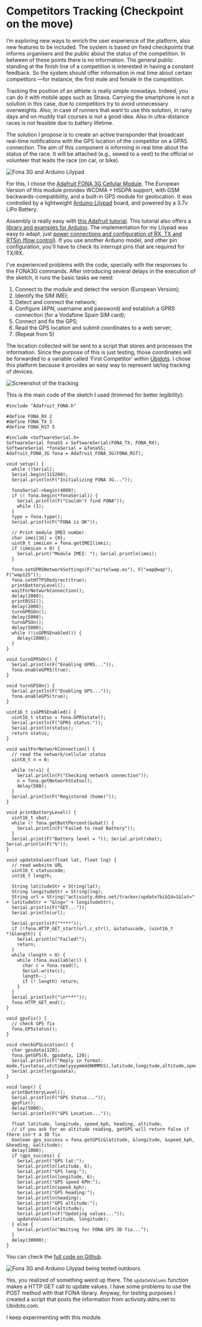# Competitors Tracking (Checkpoint on the move)

I’m exploring new ways to enrich the user experience of the platform, also new features to be included. The system is based on fixed checkpoints that informs organisers and the public about the status of the competition. In between of these points there is no information. The general public standing at the finish line of a competition is interested in having a constant feedback. So the system should offer information in real time about certain competitors —for instance, the first male and female in the competition.

Tracking the position of an athlete is really simple nowadays. Indeed, you can do it with mobile apps such as Strava. Carrying the smartphone is not a solution in this case, due to competitors try to avoid unnecessary overweights. Also, in case of runners that want to use this solution, in rainy days and on muddy trail courses is not a good idea. Also in ultra-distance races is not feasible due to battery lifetime.

The solution I propose is to create an active transponder that broadcast real-time notifications with the GPS location of the competitor on a GPRS connection. The aim of this component is informing in real time about the status of the race. It will be attached (e.g., sewed to a vest) to the official or volunteer that leads the race (on car, or bike).

![Fona 3G and Arduino Lilypad](../images/implementation/fona.jpg)

For this, I chose the [Adafruit FONA 3G Cellular Module](https://learn.adafruit.com/adafruit-fona-3g-cellular-gps-breakout/overview). The European Version of this module provides WCDMA + HSDPA support, with GSM backwards-compatibility, and a built-in GPS module for geolocation. It was controlled by a lightweight [Arduino Lilypad](https://www.arduino.cc/en/Main/ArduinoBoardLilyPad/) board, and powered by a 3.7v LiPo Battery. 
     

Assembly is really easy with [this Adafruit tutorial](https://learn.adafruit.com/adafruit-fona-3g-cellular-gps-breakout/assembly). This tutorial also offers a [library and examples for Arduino](https://github.com/adafruit/Adafruit_FONA). The implementation for my Lilypad was easy to adapt, just [power connections and configuration of RX, TX and RTSin (flow control)](https://learn.adafruit.com/adafruit-fona-3g-cellular-gps-breakout/arduino-wiring). If you use another Arduino model, and other pin configuration, you'll have to check its interrupt pins that are required for TX/RX.     

I've experienced problems with the code, specially with the responses to the FONA3G commands. After introducing several delays in the execution of the sketch, it runs the basic tasks we need:

1. Connect to the module and detect the version (European Version);
2. Identify the SIM IMEI;
3. Detect and connect the network;
4. Configure (APN, username and password) and establish a GPRS connection (for a Vodafone Spain SIM card);
5. Connect and fix the GPS;
6. Read the GPS location and submit coordinates to a web server;
7. (Repeat from 5)

The location collected will be sent to a script that stores and processes the information. Since the purpose of this is just testing, those coordinates will be forwarded to a variable called 'First Competitor' within [Ubidots](https://ubidots.com). I chose this platform because it provides an easy way to represent lat/log tracking of devices.      

![Screenshot of the tracking](../images/implementation/ubidots.png)

This is the main code of the sketch I used (trimmed for better legibility):

```
#include "Adafruit_FONA.h"

#define FONA_RX 2
#define FONA_TX 3
#define FONA_RST 5

#include <SoftwareSerial.h>
SoftwareSerial fonaSS = SoftwareSerial(FONA_TX, FONA_RX);
SoftwareSerial *fonaSerial = &fonaSS;
Adafruit_FONA_3G fona = Adafruit_FONA_3G(FONA_RST);

void setup() {
  while (!Serial);
  Serial.begin(115200);
  Serial.println(F("Initializing FONA 3G..."));

  fonaSerial->begin(4800);
  if (! fona.begin(*fonaSerial)) {
    Serial.println(F("Couldn't find FONA"));
    while (1);
  }
  type = fona.type();
  Serial.println(F("FONA is OK"));

  // Print module IMEI number.
  char imei[16] = {0};
  uint8_t imeiLen = fona.getIMEI(imei);
  if (imeiLen > 0) {
    Serial.print("Module IMEI: "); Serial.println(imei);
  }

  fona.setGPRSNetworkSettings(F("airtelwap.es"), F("wap@wap"), F("wap125"));
  fona.setHTTPSRedirect(true);
  printBatteryLevel();
  waitForNetworkConnection();
  delay(2000);
  printRSSI();
  delay(2000);
  turnGPRSOn();
  delay(5000);
  turnGPSOn();
  delay(5000);
  while (!isGPRSEnabled()) {
    delay(2000);  
  }
}

void turnGPRSOn() {
  Serial.println(F("Enabling GPRS..."));
  fona.enableGPRS(true);
}

void turnGPSOn() {
  Serial.println(F("Enabling GPS..."));
  fona.enableGPS(true);
}

uint16_t isGPRSEnabled() {
  uint16_t status = fona.GPRSstate();
  Serial.println(F("GPRS status:"));
  Serial.println(status);
  return status;
}

void waitForNetworkConnection() {
  // read the network/cellular status
  uint8_t n = 0;
  
  while (n!=1) {
    Serial.println(F("Checking network connection"));
    n = fona.getNetworkStatus();
    delay(500);
  }
  Serial.println(F("Registered (home)"));
}

void printBatteryLevel() {
  uint16_t vbat;
  while (! fona.getBattPercent(&vbat)) {
    Serial.println(F("Failed to read Battery"));
  } 
  Serial.print(F("Battery level = ")); Serial.print(vbat); Serial.println(F("%"));
}

void updateValues(float lat, float lng) {
  // read website URL
  uint16_t statuscode;
  int16_t length;
  
  String latitudeStr = String(lat);
  String longitudeStr = String(lng);
  String url = String("activioty.ddns.net/tracker/update?bibId=1&lat=" + latitudeStr + "&lng=" + longitudeStr);
  Serial.println(F("GET..."));
  Serial.println(url);

  Serial.println(F("****"));
  if (!fona.HTTP_GET_start(url.c_str(), &statuscode, (uint16_t *)&length)) {
    Serial.println("Failed!");
    return;
  } 
  while (length > 0) {
    while (fona.available()) {
      char c = fona.read();
      Serial.write(c);
      length--;
      if (! length) return;
    }
  }
  Serial.println(F("\n****"));
  fona.HTTP_GET_end();
}

void gpsFix() {
  // check GPS fix
  fona.GPSstatus();
}

void checkGPSLocation() {
  char gpsdata[120];
  fona.getGPS(0, gpsdata, 120);
  Serial.println(F("Reply in format: mode,fixstatus,utctime(yyyymmddHHMMSS),latitude,longitude,altitude,speed,course,fixmode,reserved1,HDOP,PDOP,VDOP,reserved2,view_satellites,used_satellites,reserved3,C/N0max,HPA,VPA"));
  Serial.println(gpsdata);
}

void loop() {
  printBatteryLevel();
  Serial.println(F("GPS Status..."));
  gpsFix();
  delay(5000);
  Serial.println(F("GPS Location..."));

  float latitude, longitude, speed_kph, heading, altitude;
  // if you ask for an altitude reading, getGPS will return false if there isn't a 3D fix
  boolean gps_success = fona.getGPS(&latitude, &longitude, &speed_kph, &heading, &altitude);
  delay(1000);
  if (gps_success) {
    Serial.print("GPS lat:");
    Serial.println(latitude, 6);
    Serial.print("GPS long:");
    Serial.println(longitude, 6);
    Serial.print("GPS speed KPH:");
    Serial.println(speed_kph);
    Serial.print("GPS heading:");
    Serial.println(heading);
    Serial.print("GPS altitude:");
    Serial.println(altitude);
    Serial.println(F("Updating values..."));
    updateValues(latitude, longitude);
  } else {
    Serial.println("Waiting for FONA GPS 3D fix...");
  }
  delay(30000);
}
```

You can check the [full code on Github](https://github.com/espinr/activioty/tree/master/arduino/FONA3G_GPS).

![Fona 3G and Arduino Lilypad being tested outdoors](../images/implementation/fonatest.jpg)

Yes, you realized of something weird up there. The `updateValues` function makes a HTTP GET call to update values. I have some problems to use the POST method with that FONA library. Anyway, for testing purposes I created a script that posts the information from activioty.ddns.net to Ubidots.com. 

I keep experimenting with this module.

   